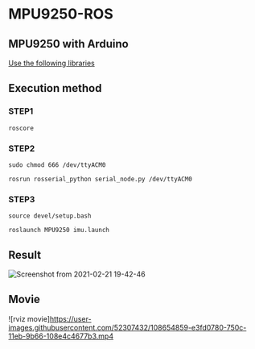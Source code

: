 # MPU9250-ROS

## MPU9250 with Arduino
[Use the following libraries](https://github.com/asukiaaa/MPU9250_asukiaaa)

## Execution method
### STEP1
```
roscore
```
### STEP2
```
sudo chmod 666 /dev/ttyACM0
```
```
rosrun rosserial_python serial_node.py /dev/ttyACM0
```
### STEP3
```
source devel/setup.bash
```
```
roslaunch MPU9250 imu.launch
```
## Result
![Screenshot from 2021-02-21 19-42-46](https://user-images.githubusercontent.com/52307432/108654719-9d0f1200-750c-11eb-9449-3e04c32b6784.png)  

## Movie
![rviz movie]https://user-images.githubusercontent.com/52307432/108654859-e3fd0780-750c-11eb-9b66-108e4c4677b3.mp4

